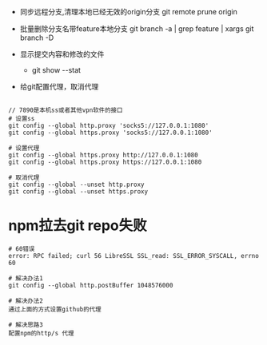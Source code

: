 - 同步远程分支,清理本地已经无效的origin分支
  git remote prune origin

- 批量删除分支名带feature本地分支
  git branch -a | grep feature | xargs git branch -D

- 显示提交内容和修改的文件
  - git show --stat




- 给git配置代理，取消代理
```

// 7890是本机ss或者其他vpn软件的接口
# 设置ss
git config --global http.proxy 'socks5://127.0.0.1:1080'
git config --global https.proxy 'socks5://127.0.0.1:1080'

# 设置代理
git config --global https.proxy http://127.0.0.1:1080
git config --global https.proxy https://127.0.0.1:1080

# 取消代理
git config --global --unset http.proxy
git config --global --unset https.proxy

```


# npm拉去git repo失败
```
# 60错误
error: RPC failed; curl 56 LibreSSL SSL_read: SSL_ERROR_SYSCALL, errno 60

# 解决办法1
git config --global http.postBuffer 1048576000

# 解决办法2
通过上面的方式设置github的代理

# 解决思路3
配置npm的http/s 代理
```
